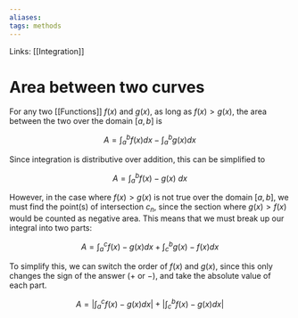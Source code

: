 ```yaml
---
aliases: 
tags: methods
---
```


Links: [[Integration]]

# Area between two curves

For any two [[Functions]] $f(x)$ and $g(x)$, as long as $f(x) > g(x)$, the area between the two over the domain $[a,b]$ is

$$A = \int_a^bf(x)dx - \int_a^bg(x)dx $$

Since integration is distributive over addition, this can be simplified to

$$A = \int_a^bf(x)-g(x)\ dx $$

However, in the case where $f(x) > g(x)$ is not true over the domain $[a,b]$, we must find the point(s) of intersection $c_n$, since the section where $g(x) > f(x)$ would be counted as negative area. This means that we must break up our integral into two parts:

$$ A = \int_a^c f(x)-g(x)dx + \int_c^b g(x)-f(x)dx $$

To simplify this, we can switch the order of $f(x)$ and $g(x)$, since this only changes the sign of the answer ($+$ or $-$), and take the absolute value of each part.

$$ A = \left|\int_a^c f(x)-g(x)dx\right| + \left|\int_c^b f(x)-g(x)dx\right|$$
